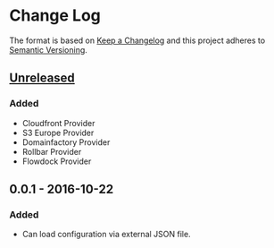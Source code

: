 # Change Log

The format is based on [Keep a Changelog](http://keepachangelog.com/)
and this project adheres to [Semantic Versioning](http://semver.org/).

## [Unreleased]

### Added

- Cloudfront Provider
- S3 Europe Provider
- Domainfactory Provider
- Rollbar Provider
- Flowdock Provider

## 0.0.1 - 2016-10-22

### Added

- Can load configuration via external JSON file.

[Unreleased]: https://github.com/funkensturm/statuspage/compare/v0.3.0...HEAD
[0.0.1]: https://github.com/funkensturm/statuspage/compare/v0.0.1...v0.0.2
